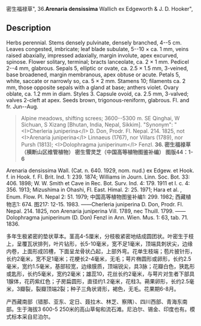密生福禄草",
36.**Arenaria densissima** Wallich ex Edgeworth & J. D. Hooker",

## Description
Herbs perennial. Stems densely pulvinate, densely branched, 4--5 cm. Leaves congested, imbricate; leaf blade subulate, 5--10 × ca. 1 mm, veins raised abaxially, impressed adaxially, margin involute, apex excurved, spinose. Flower solitary, terminal; bracts lanceolate, ca. 2 × 1 mm. Pedicel 2--4 mm, glabrous. Sepals 5, elliptic or ovate, ca. 2.5 × 1.5 mm, 3-veined, base broadened, margin membranous, apex obtuse or acute. Petals 5, white, saccate or narrowly so, ca. 5 × 2 mm. Stamens 10; filaments ca. 2 mm, those opposite sepals with a gland at base; anthers violet. Ovary oblate, ca. 1.2 mm in diam. Styles 3. Capsule ovoid, ca. 2.5 mm, 3-valved; valves 2-cleft at apex. Seeds brown, trigonous-reniform, glabrous. Fl. and fr. Jun--Aug.

> Alpine meadows, shifting screes; 3600--5300 m. SE Qinghai, W Sichuan, S Xizang [Bhutan, India, Nepal, Sikkim].
  "Synonym": "&lt;I&gt;Cherleria juniperina&lt;/I&gt; D. Don, Prodr. Fl. Nepal. 214. 1825, not &lt;I&gt;Arenaria juniperina&lt;/I&gt; Linnaeus (1767), nor Villars (1789), nor Pursh (1813); &lt;I&gt;Dolophragma juniperinum&lt;/I&gt; Fenzl.
**36. 密生福禄草（横断山区维管植物） 密生雪灵芝（中国高等植物图鉴补编） 图版44：1-6**

Arenaria densissima Wall. (Cat. n. 640. 1929, nom. nud.) ex Edgew. et Hook. f. in Hook. f. Fl. Brit. Ind. 1: 239. 1874; Williams in Journ. Linn. Soc. Bot. 33: 406. 1898; W. W. Smith et Cave in Rec. Bot. Surv. Ind. 4: 179. 1911 et l. c. 4: 356. 1913; Mizushima in Ohashi, Fl. East. Himal. 2: 25. 1971; Hara et al. , Enum. Flow. Pl. Nepal 2: 51. 1979; 中国高等植物图鉴补编1: 299. 1982; 西藏植物志1: 674. 图217: 12-15. 1983. ——Cherleria juniperina D. Don, Prodr. Fl. Nepal. 214. 1825, non Arenaria juniperina Vill. 1789, nec Thuill. 1799. ——Dolophragma juniperinum (D. Don) Fenzl in Ann. Wien. Mus. 1: 63, tab. 71. 1836.

多年生极紧密的垫状草本。茎高4-5厘米，分枝极紧密地结成圆团状。叶密生于枝上，呈覆瓦状排列，叶片钻形，长5-10毫米，宽不足1毫米，顶端具刺状尖，边缘内卷，上面形成凹槽，下面呈龙骨状凸起，上部外弯。花单生枝端；苞片披针形，长约2毫米，宽不足1毫米；花梗长2-4毫米，无毛；萼片椭圆形或卵形，长约2.5毫米，宽约1.5毫米，基部较宽，边缘膜质，顶端锐尖，具3脉；花瓣白色，狭匙形或匙形，长约5毫米，宽约2毫米；雄蕊10，花丝长约2毫米，与萼片对生者下部具1腺体，花药紫红色；子房扁圆形，直径约1.2毫米，花柱3。蒴果卵形，长约2.5毫米，3瓣裂，裂瓣顶端2裂；种子三角状肾形，褐色，无毛。花果期6-8月。

产西藏南部（错那、亚东、定日、聂拉木、林芝、察隅）、四川西部、青海东南部。生于海拔3 600-5 250米的高山草甸和流石滩。尼泊尔、锡金、印度也有。模式标本采自尼泊尔。
